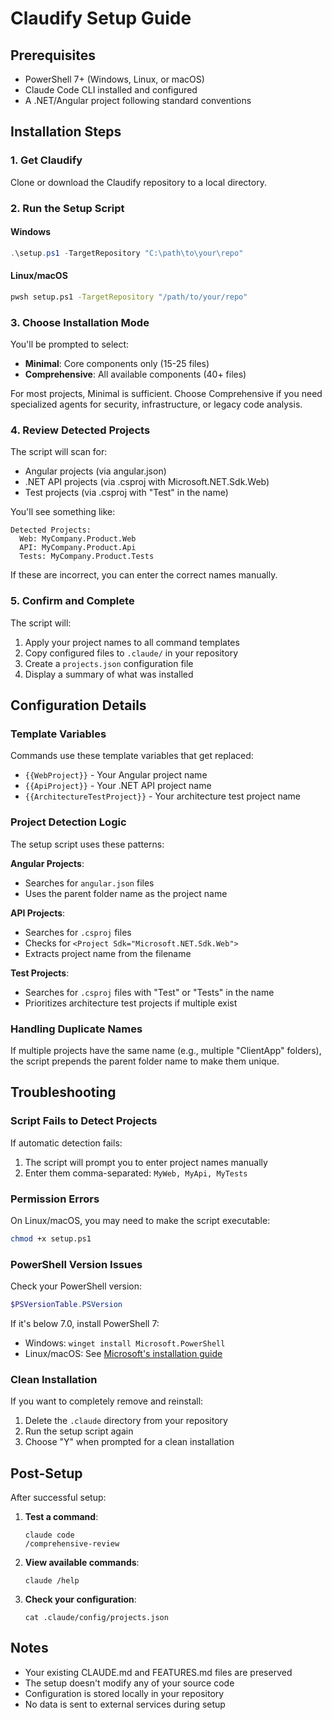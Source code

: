 # Claudify Setup Guide

## Prerequisites

- PowerShell 7+ (Windows, Linux, or macOS)
- Claude Code CLI installed and configured
- A .NET/Angular project following standard conventions

## Installation Steps

### 1. Get Claudify

Clone or download the Claudify repository to a local directory.

### 2. Run the Setup Script

#### Windows
```powershell
.\setup.ps1 -TargetRepository "C:\path\to\your\repo"
```

#### Linux/macOS
```bash
pwsh setup.ps1 -TargetRepository "/path/to/your/repo"
```

### 3. Choose Installation Mode

You'll be prompted to select:
- **Minimal**: Core components only (15-25 files)
- **Comprehensive**: All available components (40+ files)

For most projects, Minimal is sufficient. Choose Comprehensive if you need specialized agents for security, infrastructure, or legacy code analysis.

### 4. Review Detected Projects

The script will scan for:
- Angular projects (via angular.json)
- .NET API projects (via .csproj with Microsoft.NET.Sdk.Web)
- Test projects (via .csproj with "Test" in the name)

You'll see something like:
```
Detected Projects:
  Web: MyCompany.Product.Web
  API: MyCompany.Product.Api
  Tests: MyCompany.Product.Tests
```

If these are incorrect, you can enter the correct names manually.

### 5. Confirm and Complete

The script will:
1. Apply your project names to all command templates
2. Copy configured files to `.claude/` in your repository
3. Create a `projects.json` configuration file
4. Display a summary of what was installed

## Configuration Details

### Template Variables

Commands use these template variables that get replaced:
- `{{WebProject}}` - Your Angular project name
- `{{ApiProject}}` - Your .NET API project name
- `{{ArchitectureTestProject}}` - Your architecture test project name

### Project Detection Logic

The setup script uses these patterns:

**Angular Projects**: 
- Searches for `angular.json` files
- Uses the parent folder name as the project name

**API Projects**:
- Searches for `.csproj` files
- Checks for `<Project Sdk="Microsoft.NET.Sdk.Web">`
- Extracts project name from the filename

**Test Projects**:
- Searches for `.csproj` files with "Test" or "Tests" in the name
- Prioritizes architecture test projects if multiple exist

### Handling Duplicate Names

If multiple projects have the same name (e.g., multiple "ClientApp" folders), the script prepends the parent folder name to make them unique.

## Troubleshooting

### Script Fails to Detect Projects

If automatic detection fails:
1. The script will prompt you to enter project names manually
2. Enter them comma-separated: `MyWeb, MyApi, MyTests`

### Permission Errors

On Linux/macOS, you may need to make the script executable:
```bash
chmod +x setup.ps1
```

### PowerShell Version Issues

Check your PowerShell version:
```powershell
$PSVersionTable.PSVersion
```

If it's below 7.0, install PowerShell 7:
- Windows: `winget install Microsoft.PowerShell`
- Linux/macOS: See [Microsoft's installation guide](https://docs.microsoft.com/en-us/powershell/scripting/install/installing-powershell)

### Clean Installation

If you want to completely remove and reinstall:
1. Delete the `.claude` directory from your repository
2. Run the setup script again
3. Choose "Y" when prompted for a clean installation

## Post-Setup

After successful setup:

1. **Test a command**: 
   ```
   claude code
   /comprehensive-review
   ```

2. **View available commands**:
   ```
   claude /help
   ```

3. **Check your configuration**:
   ```
   cat .claude/config/projects.json
   ```

## Notes

- Your existing CLAUDE.md and FEATURES.md files are preserved
- The setup doesn't modify any of your source code
- Configuration is stored locally in your repository
- No data is sent to external services during setup